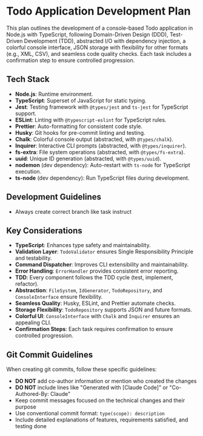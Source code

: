# Todo Application Development Plan

This plan outlines the development of a console-based Todo application in Node.js with TypeScript, following Domain-Driven Design (DDD), Test-Driven Development (TDD), abstracted I/O with dependency injection, a colorful console interface, JSON storage with flexibility for other formats (e.g., XML, CSV), and seamless code quality checks. Each task includes a confirmation step to ensure controlled progression.

## Tech Stack
- **Node.js**: Runtime environment.
- **TypeScript**: Superset of JavaScript for static typing.
- **Jest**: Testing framework with `@types/jest` and `ts-jest` for TypeScript support.
- **ESLint**: Linting with `@typescript-eslint` for TypeScript rules.
- **Prettier**: Auto-formatting for consistent code style.
- **Husky**: Git hooks for pre-commit linting and testing.
- **Chalk**: Colorful console output (abstracted, with `@types/chalk`).
- **Inquirer**: Interactive CLI prompts (abstracted, with `@types/inquirer`).
- **fs-extra**: File system operations (abstracted, with `@types/fs-extra`).
- **uuid**: Unique ID generation (abstracted, with `@types/uuid`).
- **nodemon** (dev dependency): Auto-restart with `ts-node` for TypeScript execution.
- **ts-node** (dev dependency): Run TypeScript files during development.

## Development Guidelines

- Always create correct branch like task instruct

## Key Considerations
- **TypeScript**: Enhances type safety and maintainability.
- **Validation Layer**: `TodoValidator` ensures Single Responsibility Principle and testability.
- **Command Dispatcher**: Improves CLI extensibility and maintainability.
- **Error Handling**: `ErrorHandler` provides consistent error reporting.
- **TDD**: Every component follows the TDD cycle (test, implement, refactor).
- **Abstraction**: `FileSystem`, `IdGenerator`, `TodoRepository`, and `ConsoleInterface` ensure flexibility.
- **Seamless Quality**: Husky, ESLint, and Prettier automate checks.
- **Storage Flexibility**: `TodoRepository` supports JSON and future formats.
- **Colorful UI**: `ConsoleInterface` with `Chalk` and `Inquirer` ensures an appealing CLI.
- **Confirmation Steps**: Each task requires confirmation to ensure controlled progression.

## Git Commit Guidelines

When creating git commits, follow these specific guidelines:
- **DO NOT** add co-author information or mention who created the changes
- **DO NOT** include lines like "Generated with [Claude Code]" or "Co-Authored-By: Claude"
- Keep commit messages focused on the technical changes and their purpose
- Use conventional commit format: `type(scope): description`
- Include detailed explanations of features, requirements satisfied, and testing done